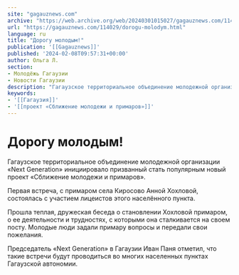 ```yaml
---
site: "gagauznews.com"
archive: "https://web.archive.org/web/20240301015027/gagauznews.com/114029/dorogu-molodym.html"
url: "https://gagauznews.com/114029/dorogu-molodym.html"
language: ru
title: "Дорогу молодым!"
publication: '[[Gagauznews]]'
published: '2024-02-08T09:57:31+00:00'
author: Ольга Л.
section:
- Молодёжь Гагаузии
- Новости Гагаузии
description: "Гагаузское территориальное объединение молодежной организации «Next Generation» инициировало призванный стать популярным новый проект «Сближение молодежи и примаров». Первая встреча, с примаром села Киросово Анной Хохловой, состоялась с участием лицеистов этого населённого пункта. Прошла теплая, дружеская беседа о становлении Хохловой примаром, о ее деятельности и трудностях, с которыми она сталкивается на своем посту. Молодые люди задали примару вопросы и передали свои пожелания. Председатель «Next Generation» в Гагаузии Иван Паня отметил, что такие встречи будут проводиться во многих населенных пунктах Гагаузской автономии."
keywords:
- '[[Гагаузия]]'
- '[[проект «Сближение молодежи и примаров»]]'
---
```


# Дорогу молодым!

Гагаузское территориальное объединение молодежной организации «Next Generation» инициировало призванный стать популярным новый проект «Сближение молодежи и примаров».

Первая встреча, с примаром села Киросово Анной Хохловой, состоялась с участием лицеистов этого населённого пункта.

Прошла теплая, дружеская беседа о становлении Хохловой примаром, о ее деятельности и трудностях, с которыми она сталкивается на своем посту. Молодые люди задали примару вопросы и передали свои пожелания.

Председатель «Next Generation» в Гагаузии Иван Паня отметил, что такие встречи будут проводиться во многих населенных пунктах Гагаузской автономии.